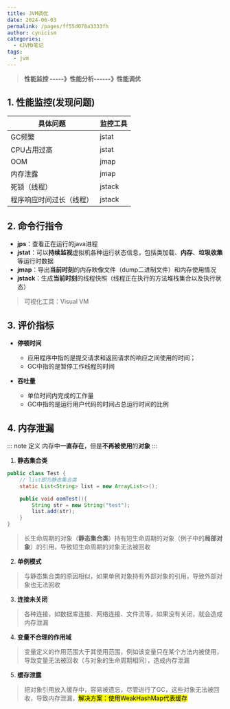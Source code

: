 ```yaml
---
title: JVM调优
date: 2024-06-03 
permalink: /pages/ff55d070a3333fh
author: cynicism
categories:
  - 《JVM》笔记
tags:
  - jvm
---
```


> **性能监控 -----》性能分析------》性能调优**

## 1. 性能监控(发现问题)
| 具体问题      | 监控工具 |
| ---------     | ------|
|GC频繁         | jstat |
| CPU占用过高   | jstat   |
| OOM           | jmap   |
| 内存泄露      | jmap   |
| 死锁（线程）          | jstack  |
| 程序响应时间过长（线程） | jstack  |

## 2. 命令行指令
- **jps**：查看正在运行的java进程
- **jstat**：可以**持续监视**虚拟机各种运行状态信息，包括类加载、**内存**、**垃圾收集**等运行时数据
- **jmap**：导出**当前时刻**的内存映像文件（dump二进制文件）和内存使用情况
- **jstack**：生成**当前时刻**的线程快照（线程正在执行的方法堆栈集合以及执行状态）

>可视化工具：Visual VM

## 3. 评价指标
- **停顿时间**
  - 应用程序中指的是提交请求和返回请求的响应之间使用的时间；
  - GC中指的是暂停工作线程的时间

- **吞吐量**
    - 单位时间内完成的工作量
    - GC中指的是运行用户代码的时间占总运行时间的比例


## 4. 内存泄漏
::: note 定义
内存中**一直存在**，但是**不再被使用**的**对象**
:::

1. **静态集合类**
```java
public class Test {
    // list即为静态集合类
    static List<String> list = new ArrayList<>();

    public void oomTest(){
        String str = new String("test");
        list.add(str);
    }
}
```
>长生命周期的对象（**静态集合类**）持有短生命周期的对象（例子中的**局部对象**）的引用，导致短生命周期的对象无法被回收

2. **单例模式**
>与静态集合类的原因相似，如果单例对象持有外部对象的引用，导致外部对象也无法回收

3. **连接未关闭**
> 各种连接，如数据库连接、网络连接、文件流等，如果没有关闭，就会造成内存泄漏

4. **变量不合理的作用域**
> 变量定义的作用范围大于其使用范围，例如该变量只在某个方法内被使用，导致变量无法被回收（与对象的生命周期相同），造成内存泄漏

5. **缓存泄露**
> 把对象引用放入缓存中，容易被遗忘，尽管进行了GC，这些对象无法被回收，导致内存泄漏，<mark>解决方案：使用WeakHashMap代表缓存</mark>





